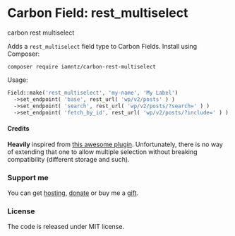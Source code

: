 # Carbon Field: rest_multiselect

carbon rest multiselect

Adds a `rest_multiselect` field type to Carbon Fields. Install using Composer:

```cli
composer require iamntz/carbon-rest-multiselect
```

Usage:

```php
Field::make('rest_multiselect', 'my-name', 'My Label')
  ->set_endpoint( 'base', rest_url( 'wp/v2/posts' ) )
  ->set_endpoint( 'search', rest_url( 'wp/v2/posts/?search=' ) )
  ->set_endpoint( 'fetch_by_id', rest_url( 'wp/v2/posts/?include=' ) ) // endpoint used to look up for saved posts
```

#### Credits
**Heavily** inspired from [this awesome plugin](https://github.com/elvishp2006/carbon-field-rest-api-select). Unfortunately, there is no way of extending that one to allow multiple selection without breaking compatibility (different storage and such).


### Support me
You can get [hosting](https://m.do.co/c/c95a44d0e992), [donate](https://www.paypal.me/iamntz) or buy me a [gift](http://iamntz.com/wishlist).

### License

The code is released under MIT license.